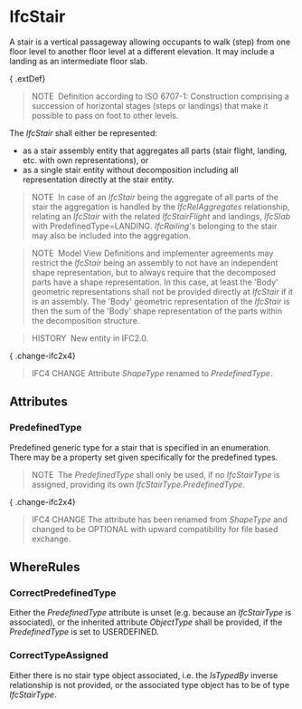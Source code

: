 # IfcStair

A stair is a vertical passageway allowing occupants to walk (step) from one floor level to another floor level at a different elevation. It may include a landing as an intermediate floor slab.

{ .extDef}
> NOTE&nbsp; Definition according to ISO 6707-1: Construction comprising a succession of horizontal stages (steps or landings) that make it possible to pass on foot to other levels.

The _IfcStair_ shall either be represented:

* as a stair assembly entity that aggregates all parts (stair flight, landing, etc. with own representations), or
* as a single stair entity without decomposition including all representation directly at the stair entity.

> NOTE&nbsp; In case of an _IfcStair_ being the aggregate of all parts of the stair the aggregation is handled by the _IfcRelAggregates_ relationship, relating an _IfcStair_ with the related _IfcStairFlight_ and landings, _IfcSlab_ with PredefinedType=LANDING. _IfcRailing_'s belonging to the stair may also be included into the aggregation.

> NOTE&nbsp; Model View Definitions and implementer agreements may restrict the _IfcStair_ being an assembly to not have an independent shape representation, but to always require that the decomposed parts have a shape representation. In this case, at least the 'Body' geometric representations shall not be provided directly at _IfcStair_ if it is an assembly. The 'Body' geometric representation of the _IfcStair_ is then the sum of the 'Body' shape representation of the parts within the decomposition structure.

> HISTORY&nbsp; New entity in IFC2.0.

{ .change-ifc2x4}
> IFC4 CHANGE Attribute _ShapeType_ renamed to _PredefinedType_.

## Attributes

### PredefinedType
Predefined generic type for a stair that is specified in an enumeration. There may be a property set given specifically for the predefined types.
> NOTE&nbsp; The _PredefinedType_ shall only be used, if no _IfcStairType_ is assigned, providing its own _IfcStairType.PredefinedType_.

{ .change-ifc2x4}
> IFC4 CHANGE The attribute has been renamed from _ShapeType_ and changed to be OPTIONAL with upward compatibility for file based exchange.

## WhereRules

### CorrectPredefinedType
Either the _PredefinedType_ attribute is unset (e.g. because an _IfcStairType_ is associated), or the inherited attribute _ObjectType_ shall be provided, if the _PredefinedType_ is set to USERDEFINED.

### CorrectTypeAssigned
Either there is no stair type object associated, i.e. the _IsTypedBy_ inverse relationship is not provided, or the associated type object has to be of type _IfcStairType_.
